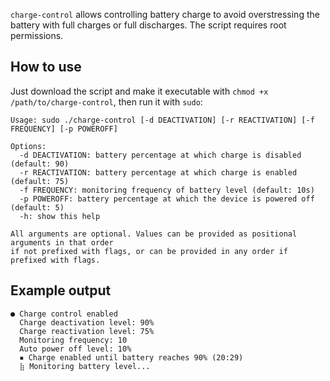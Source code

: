 `charge-control` allows controlling battery charge to avoid overstressing the battery with full charges or full discharges. The script requires root permissions.

## How to use
Just download the script and make it executable with `chmod +x /path/to/charge-control`, then run it with `sudo`:

```
Usage: sudo ./charge-control [-d DEACTIVATION] [-r REACTIVATION] [-f FREQUENCY] [-p POWEROFF]

Options:
  -d DEACTIVATION: battery percentage at which charge is disabled (default: 90)
  -r REACTIVATION: battery percentage at which charge is enabled (default: 75)
  -f FREQUENCY: monitoring frequency of battery level (default: 10s)
  -p POWEROFF: battery percentage at which the device is powered off (default: 5)
  -h: show this help

All arguments are optional. Values can be provided as positional arguments in that order
if not prefixed with flags, or can be provided in any order if prefixed with flags.
```

## Example output
```
● Charge control enabled
  Charge deactivation level: 90%
  Charge reactivation level: 75%
  Monitoring frequency: 10
  Auto power off level: 10%
  ▪ Charge enabled until battery reaches 90% (20:29)
  ⣷ Monitoring battery level...
```

